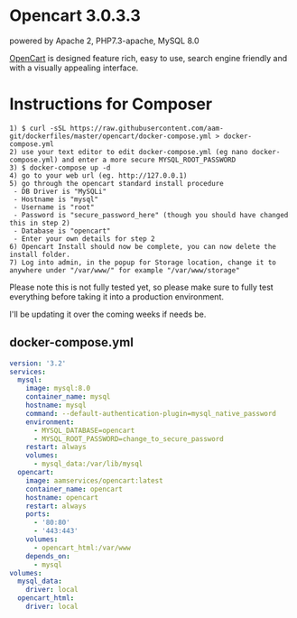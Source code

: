 Opencart 3.0.3.3
========
powered by Apache 2, PHP7.3-apache, MySQL 8.0


[OpenCart][1] is designed feature rich, easy to use, search engine
friendly and with a visually appealing interface.

Instructions for Composer
========

```
1) $ curl -sSL https://raw.githubusercontent.com/aam-git/dockerfiles/master/opencart/docker-compose.yml > docker-compose.yml
2) use your text editor to edit docker-compose.yml (eg nano docker-compose.yml) and enter a more secure MYSQL_ROOT_PASSWORD
3) $ docker-compose up -d
4) go to your web url (eg. http://127.0.0.1)
5) go through the opencart standard install procedure
 - DB Driver is "MySQLi"
 - Hostname is "mysql"
 - Username is "root"
 - Password is "secure_password_here" (though you should have changed this in step 2)
 - Database is "opencart"
 - Enter your own details for step 2
6) Opencart Install should now be complete, you can now delete the install folder.
7) Log into admin, in the popup for Storage location, change it to anywhere under "/var/www/" for example "/var/www/storage"
```

Please note this is not fully tested yet, so please make sure to fully test everything before taking it into a production environment.

I'll be updating it over the coming weeks if needs be.

## docker-compose.yml

```yaml
version: '3.2'
services:
  mysql:
    image: mysql:8.0
    container_name: mysql
    hostname: mysql
    command: --default-authentication-plugin=mysql_native_password
    environment:
      - MYSQL_DATABASE=opencart
      - MYSQL_ROOT_PASSWORD=change_to_secure_password
    restart: always
    volumes:
      - mysql_data:/var/lib/mysql
  opencart:
    image: aamservices/opencart:latest
    container_name: opencart
    hostname: opencart
    restart: always
    ports:
      - '80:80'
      - '443:443'
    volumes:
      - opencart_html:/var/www
    depends_on:
      - mysql
volumes:
  mysql_data:
    driver: local
  opencart_html:
    driver: local
```


[1]: http://www.opencart.com/index.php
